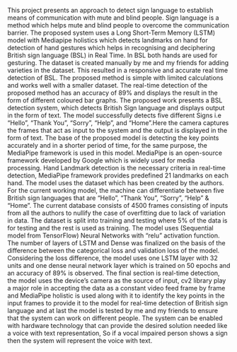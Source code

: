 This project presents an approach to detect sign language to establish means of communication with mute and blind people. Sign language is a method which helps mute and blind people to overcome the communication barrier. The proposed system uses a Long Short-Term Memory (LSTM) model with Mediapipe holistics which detects landmarks on hand for detection of hand gestures which helps in recognising and deciphering British sign language (BSL) in Real Time. In BSL both hands are used for gesturing. The dataset is created manually by me and my friends for adding varieties in the dataset. This resulted in a responsive and accurate real time detection of BSL. The proposed method is simple with limited calculations and works well with a smaller dataset. The real-time detection of the proposed method has an accuracy of 89% and displays the result in the form of different coloured bar graphs. The proposed work presents a BSL detection system, which detects British Sign language and displays output in the form of text. The model successfully detects five different Signs i.e “Hello”, “Thank You”, “Sorry”, “Help”, and “Home”.Here the camera captures the frames that act as input to the system and the output is displayed in the form of text. The base of the proposed model is detecting the key points accurately and in a shorter period of time, for the same purpose, the MediaPipe framework is used in this model. MediaPipe is an open-source framework developed by Google which is widely used for media processing.  Hand Landmark detection is the necessary criteria in real-time detection, MediaPipe framework provides predefined 21 landmarks on each hand. The model uses the dataset which has been created by the authors. For the current working model, the machine can differentiate between five British sign languages that are “Hello”, “Thank You”, “Sorry”, “Help” & “Home”. The current database consists of 4500 frames consisting of inputs from all the authors to nullify the case of overfitting due to lack of variation in data. The dataset is split into training and testing where 5% of the data is for testing and the rest is used as training. The model uses (Sequential model from TensorFlow) Neural Networks with “relu” activation function. The number of layers of LSTM and Dense was finalized on the basis of the difference between the categorical loss and validation loss of the model. Considering the loss difference, the model uses one LSTM layer with 32 units and one dense neural network layer which is trained on 50 epochs and an accuracy of 89% is observed. The final section is real-time detection, the model uses the device’s camera as the source of input, cv2 library play a major role in accepting the data as a constant video feed frame by frame and MediaPipe holistic is used along with it to identify the key points in the input frames to provide it to the model for real-time detection of British sign language and at last the model is tested by me and my friends to ensure that the system can work on different people. The system can be enabled with hardware technology that can provide the desired solution needed like a voice with text representation, So if a vocal impaired person shows a sign then the system will represent the voice with text.
